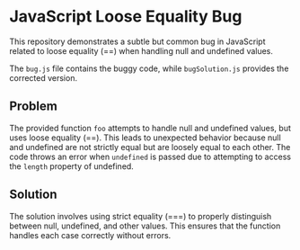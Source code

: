 # JavaScript Loose Equality Bug

This repository demonstrates a subtle but common bug in JavaScript related to loose equality (==) when handling null and undefined values.

The `bug.js` file contains the buggy code, while `bugSolution.js` provides the corrected version.

## Problem

The provided function `foo` attempts to handle null and undefined values, but uses loose equality (==). This leads to unexpected behavior because null and undefined are not strictly equal but are loosely equal to each other. The code throws an error when `undefined` is passed due to attempting to access the `length` property of undefined.

## Solution

The solution involves using strict equality (===) to properly distinguish between null, undefined, and other values. This ensures that the function handles each case correctly without errors.